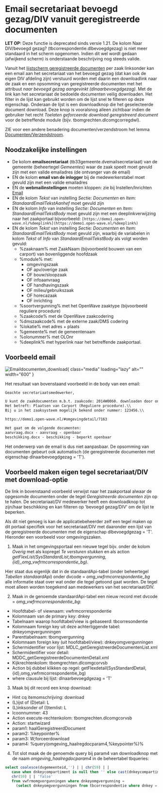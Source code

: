 # Email secretariaat bevoegd gezag/DIV vanuit geregistreerde documenten

**LET OP:** Deze functie is deprecated sinds versie 1.21. De kolom Naar
DIV/bevoegd gezag? (tbcorrespondentie.dlbevoegdgezag) is niet meer standaard in
het scherm opgenomen. Indien dit wel wordt gedaan (afwijkend scherm) is
onderstaande beschrijving nog steeds valide.

Vanuit het
[lijstscherm geregistreerde documenten](/probleemoplossing/module_overstijgende_schermen/geregistreerde_documenten/lijst_geregistreerde_documenten_bij_zaak.md)
per zaak linksonder kan een email aan het secretariaat van het bevoegd gezag
(dat kan ook de eigen DIV afdeling zijn) verstuurd worden met daarin een
downloadlink naar de zaak en een opsomming van geregistreerde documenten met het
attribuut _naar bevoegd gezag aangevinkt (dlnaarbevoegdgezag)_. Met de link kan
het secretariaat de bedoelde documenten veilig downloaden. Het filter in de
lijst kan gebruikt worden om de lijst snel te filteren op deze eigenschap.
Onderaan de lijst is een downloadknop die het geselecteerde document download.
Deze knop is vooralsnog alleen zichtbaar indien de gebruiker het recht _Toelaten
geforceerde download geregistreerd document_ voor de betreffende module (bijv.
tbomgrechten.dlcomgcorregdwl).

ZIE voor een andere benadering documenten/verzendstroom het lemma
[Documenten/Verzendstroom](documenten_verzendstroom).

## Noodzakelijke instellingen

- De kolom **emailsecretariaat** (tb33gemeente.dvemailsecretariaat) van de
  gemeente (beheertegel _Gemeentes_) waar de zaak speelt moet gevuld zijn met
  een valide emailadres (de ontvanger van de email)
- EN de kolom **email van de inlogger** bij de medewerkerstabel moet gevuld zijn
  met een valide emailadres
- EN de **webmailinstellingen** moeten kloppen: zie bij Instellen/Inrichten
  [Email](../../../instellen_inrichten/email.md)
- EN de kolom _Tekst_ van instelling _Sectie: Documenten_ en _Item:
  StandaardEmailTekstAanhef_ moet gevuld zijn
- EN de kolom _Info_ van instelling _Sectie: Documenten_ en _Item:
  StandaardEmailTekstBody_ moet gevuld zijn met een deeplinkverwijzing naar het
  zaakportaal bijvoorbeeld:
  `[https://demo1.open-wave.nl/%deeplink%](https://demo1.open-wave.nl/%deeplink%)`
- EN de kolom _Tekst_ van instelling _Sectie: Documenten_ en _Item:
  StandaardEmailTekstBody_ moet gevuld zijn, waarbij de variabelen in kolom
  _Tekst_ of _Info_ van _StandaardEmailTekstBody_ als volgt worden gevuld:
  - %zaaknaam% met ZaakNaam (bijvoorbeeld bouwen van een carport) van
    bovenliggende hoofdzaak
  - %module% met:
    - omgevingszaak
    - OF apv/overige zaak
    - OF bouw/sloopzaak
    - OF infoaanvraag
    - OF handhavingszaak
    - OF milieu/gebruikszaak
    - OF horecazaak
    - OF inrichting
  - %soortvergunning% met het OpenWave zaaktype (bijvoorbeeld reguliere
    procedure)
  - %zaakcode% met de OpenWave zaakcodering
  - %dmszaakcode% met de externe zaak/DMS codering
  - %lokatie% met adres + plaats
  - %gemeente% met de gemeentenaam
  - %olonummer% met OLOnr
  - %deeplink% met hyperlink naar het betreffende zaakportaal.

## Voorbeeld email

![Emaildocumenten_download](../../img/applicatiebeheer/probleemoplossing/programmablokken/emaildocumentendownlaod.png){ class="media" loading="lazy" alt="" width="600" }

Het resultaat van bovenstaand voorbeeld in de body van een email:

```txt
Geachte secretariaatsmedewerker,

U kunt de zaakdocumenten m.b.t. zaakcode: 2014W0060. downloaden door onderstaande link te volgen.\\
Het betreft: Plaatsen van Carport (Reguliere procedure).\\
Bij u in het zaaksysteem mogelijk bekend onder nummer: 123456.\\

https://demo1.open-wave.nl/#omgevingdetail/7163

Het gaat om de volgende documenten:
aanvraag.docx - aanvraag - openbaar
beschikking.docx - beschikking - beperkt openbaar
```

Het onderwerp van de email is dus niet aanpasbaar. De opsomming van documenten
gebeurt ook automatisch (de geregistreerde documenten met eigenschap
dlnaarbevoegdgezag = 'T').

## Voorbeeld maken eigen tegel secretariaat/DIV met download-optie

De link in bovenstaand voorbeeld verwijst naar het zaakportaal alwaar de
opgesomde documenten onder de tegel _Geregistreerde documenten_ zijn op te
halen. De secretariaat/DV medewerker heeft een downloadknop tot zijn/haar
beschikking en kan filteren op 'bevoegd gezag/DIV' om de lijst te beperken.

Als dit niet genoeg is kan de applicatiebeheerder zelf een tegel maken op dit
portaal specifiek voor het secretariaat/DIV met daaronder een lijst van de
geregistreerde documenten met de eigenschap dlbevoegdgezag = 'T'. Hieronder een
voorbeeld voor omgevingszaken.

1. Maak in het omgevingsportaal een nieuwe tegel bijv. onder de kolom _Overig_
   met als kopregel _Te versturen stukken_ en als action
   _getFlexList(SysStandardList,tbomgvergunning,{id},,omg_vwfrmcorrespondentie_bg)_.

Hier staat dus eigenlijk dat in de standaardApi-tabel (onder beheertegel
_Tabellen standaardApi_) onder dvcode = _omg_vwfrmcorrespondentie_bg_ alle
informatie staat over wat onder die tegel getoond gaat worden. De tegel moet
alleen worden toegekend aan medewerkers van het secretariaat/DIV.

2. Maak in de genoemde standaardApi-tabel een nieuw record met dvcode =
   _omg_vwfrmcorrespondentie_bg_:

- Hoofdtabel- of viewnaam: vwfrmcorrespondentie
- Kolomnaam van de primary key: dnkey
- Tabelnaam waarop hoofdtabel/view is gebaseerd: tbcorresondentie
- Kolomnaam foreign key uit deze achterliggende tabel: dnkeyomgvergunningen
- Parenttabelnaam: tbomgvergunning
- Kolomnaam foreign key (uit hoofdtabel/view): dnkeyomgvergunningen
- Schermidentifier voor lijst: MDLC_getGeregistreerdeDocumentenList.xml
- Schermidentifier voor detail: MDDC_getGeregistreerdeDocumentenDetail.xml
- Kijkrechtenkolom: tbomgrechten.dlcomgcorvsb
- Action bij dubbel klikken op regel:
  getFlexdetail(SysStandardDetail,{id},omg_vwfrmcorrespondentie_bg)
- where clausule bij lijst: dlnaarbevoegdgezag = 'T'

3. Maak bij dit record een knop download:

- Hint cq itemomschrijving: download
- (L)ijst of (D)etail: L
- (L)inksonder of (I)temlist: L
- Icoonnummer: 43
- Action execute-rechtenkolom: tbomgrechten.dlcomgcorvsb
- Action: startwizard
- param1: haalGeregistreerdDocument
- param2: %keypointer%
- param3: W;forceerdownload
- param4: %query(omgeving_haalregdocparam4,%keypointer%)%

4. Tot slot maak de de genoemde query bij param4 van downloadknop met de naam
   _omgeving_haalregdocparam4_ in de beheertabel tbqueries:

```sql
select coalesce(dvgemeenteid,'') | | chr(59) | |
   case when dnkeycompartiment is null then '' else cast(dnkeycompartiment as character varying(10)) end | |
   chr(59) | | 'false'
   from vwfrmomgvergunningen where dnkeyomgvergunning =
     (select dnkeyomgvergunningen from tbcorrespondentie where dnkey = {id})
```
